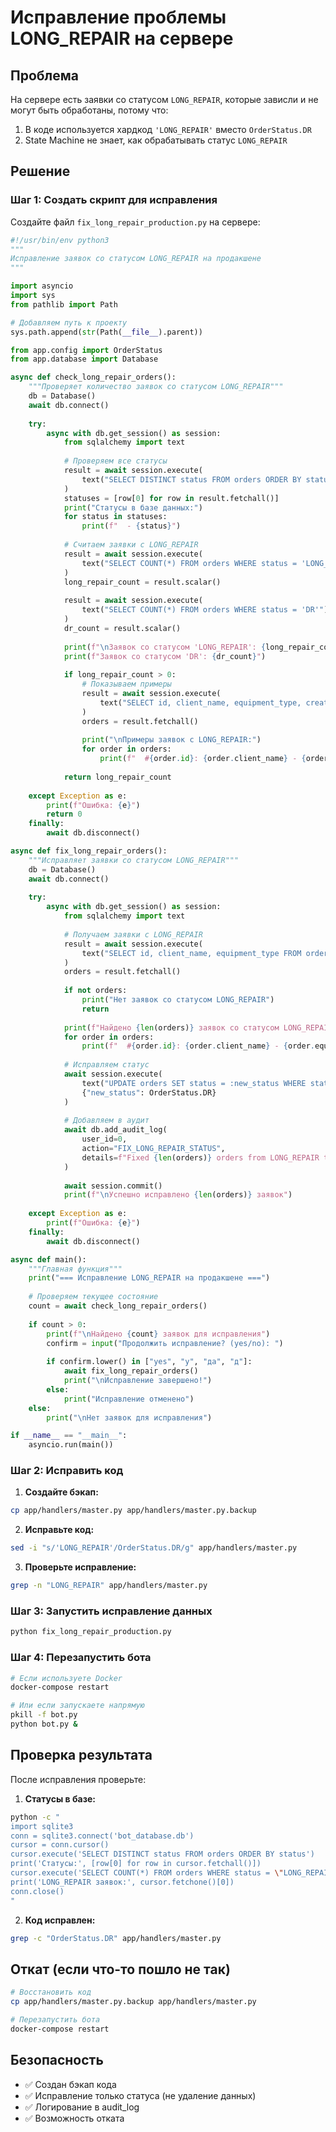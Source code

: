 # Исправление проблемы LONG_REPAIR на сервере

## Проблема
На сервере есть заявки со статусом `LONG_REPAIR`, которые зависли и не могут быть обработаны, потому что:
1. В коде используется хардкод `'LONG_REPAIR'` вместо `OrderStatus.DR`
2. State Machine не знает, как обрабатывать статус `LONG_REPAIR`

## Решение

### Шаг 1: Создать скрипт для исправления

Создайте файл `fix_long_repair_production.py` на сервере:

```python
#!/usr/bin/env python3
"""
Исправление заявок со статусом LONG_REPAIR на продакшене
"""

import asyncio
import sys
from pathlib import Path

# Добавляем путь к проекту
sys.path.append(str(Path(__file__).parent))

from app.config import OrderStatus
from app.database import Database

async def check_long_repair_orders():
    """Проверяет количество заявок со статусом LONG_REPAIR"""
    db = Database()
    await db.connect()
    
    try:
        async with db.get_session() as session:
            from sqlalchemy import text
            
            # Проверяем все статусы
            result = await session.execute(
                text("SELECT DISTINCT status FROM orders ORDER BY status")
            )
            statuses = [row[0] for row in result.fetchall()]
            print("Статусы в базе данных:")
            for status in statuses:
                print(f"  - {status}")
            
            # Считаем заявки с LONG_REPAIR
            result = await session.execute(
                text("SELECT COUNT(*) FROM orders WHERE status = 'LONG_REPAIR'")
            )
            long_repair_count = result.scalar()
            
            result = await session.execute(
                text("SELECT COUNT(*) FROM orders WHERE status = 'DR'")
            )
            dr_count = result.scalar()
            
            print(f"\nЗаявок со статусом 'LONG_REPAIR': {long_repair_count}")
            print(f"Заявок со статусом 'DR': {dr_count}")
            
            if long_repair_count > 0:
                # Показываем примеры
                result = await session.execute(
                    text("SELECT id, client_name, equipment_type, created_at FROM orders WHERE status = 'LONG_REPAIR' LIMIT 5")
                )
                orders = result.fetchall()
                
                print("\nПримеры заявок с LONG_REPAIR:")
                for order in orders:
                    print(f"  #{order.id}: {order.client_name} - {order.equipment_type} ({order.created_at})")
                    
            return long_repair_count
            
    except Exception as e:
        print(f"Ошибка: {e}")
        return 0
    finally:
        await db.disconnect()

async def fix_long_repair_orders():
    """Исправляет заявки со статусом LONG_REPAIR"""
    db = Database()
    await db.connect()
    
    try:
        async with db.get_session() as session:
            from sqlalchemy import text
            
            # Получаем заявки с LONG_REPAIR
            result = await session.execute(
                text("SELECT id, client_name, equipment_type FROM orders WHERE status = 'LONG_REPAIR'")
            )
            orders = result.fetchall()
            
            if not orders:
                print("Нет заявок со статусом LONG_REPAIR")
                return
                
            print(f"Найдено {len(orders)} заявок со статусом LONG_REPAIR:")
            for order in orders:
                print(f"  #{order.id}: {order.client_name} - {order.equipment_type}")
            
            # Исправляем статус
            await session.execute(
                text("UPDATE orders SET status = :new_status WHERE status = 'LONG_REPAIR'"),
                {"new_status": OrderStatus.DR}
            )
            
            # Добавляем в аудит
            await db.add_audit_log(
                user_id=0,
                action="FIX_LONG_REPAIR_STATUS",
                details=f"Fixed {len(orders)} orders from LONG_REPAIR to DR status",
            )
            
            await session.commit()
            print(f"\nУспешно исправлено {len(orders)} заявок")
            
    except Exception as e:
        print(f"Ошибка: {e}")
    finally:
        await db.disconnect()

async def main():
    """Главная функция"""
    print("=== Исправление LONG_REPAIR на продакшене ===")
    
    # Проверяем текущее состояние
    count = await check_long_repair_orders()
    
    if count > 0:
        print(f"\nНайдено {count} заявок для исправления")
        confirm = input("Продолжить исправление? (yes/no): ")
        
        if confirm.lower() in ["yes", "y", "да", "д"]:
            await fix_long_repair_orders()
            print("\nИсправление завершено!")
        else:
            print("Исправление отменено")
    else:
        print("\nНет заявок для исправления")

if __name__ == "__main__":
    asyncio.run(main())
```

### Шаг 2: Исправить код

1. **Создайте бэкап:**
```bash
cp app/handlers/master.py app/handlers/master.py.backup
```

2. **Исправьте код:**
```bash
sed -i "s/'LONG_REPAIR'/OrderStatus.DR/g" app/handlers/master.py
```

3. **Проверьте исправление:**
```bash
grep -n "LONG_REPAIR" app/handlers/master.py
```

### Шаг 3: Запустить исправление данных

```bash
python fix_long_repair_production.py
```

### Шаг 4: Перезапустить бота

```bash
# Если используете Docker
docker-compose restart

# Или если запускаете напрямую
pkill -f bot.py
python bot.py &
```

## Проверка результата

После исправления проверьте:

1. **Статусы в базе:**
```bash
python -c "
import sqlite3
conn = sqlite3.connect('bot_database.db')
cursor = conn.cursor()
cursor.execute('SELECT DISTINCT status FROM orders ORDER BY status')
print('Статусы:', [row[0] for row in cursor.fetchall()])
cursor.execute('SELECT COUNT(*) FROM orders WHERE status = \"LONG_REPAIR\"')
print('LONG_REPAIR заявок:', cursor.fetchone()[0])
conn.close()
"
```

2. **Код исправлен:**
```bash
grep -c "OrderStatus.DR" app/handlers/master.py
```

## Откат (если что-то пошло не так)

```bash
# Восстановить код
cp app/handlers/master.py.backup app/handlers/master.py

# Перезапустить бота
docker-compose restart
```

## Безопасность

- ✅ Создан бэкап кода
- ✅ Исправление только статуса (не удаление данных)
- ✅ Логирование в audit_log
- ✅ Возможность отката

